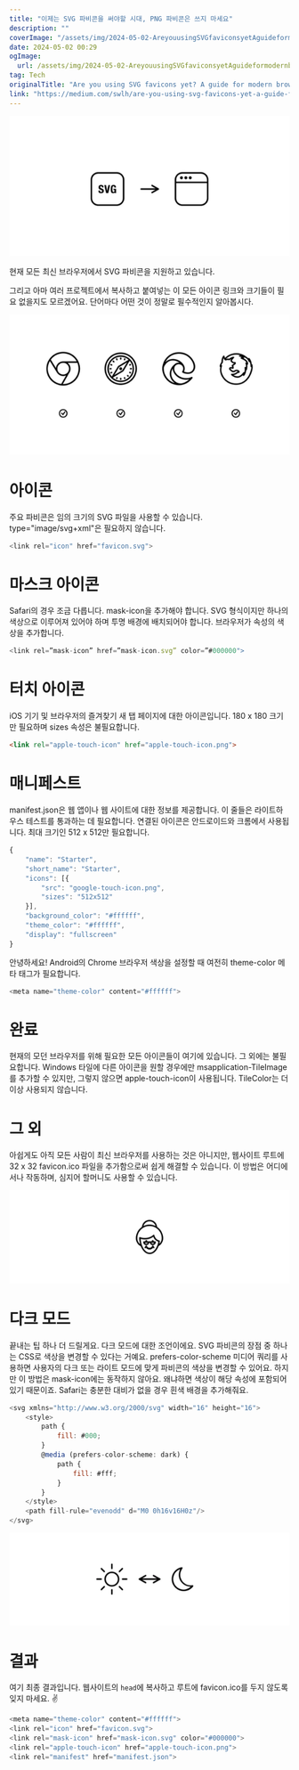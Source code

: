 ```yaml
---
title: "이제는 SVG 파비콘을 써야할 시대, PNG 파비콘은 쓰지 마세요"
description: ""
coverImage: "/assets/img/2024-05-02-AreyouusingSVGfaviconsyetAguideformodernbrowsers_0.png"
date: 2024-05-02 00:29
ogImage: 
  url: /assets/img/2024-05-02-AreyouusingSVGfaviconsyetAguideformodernbrowsers_0.png
tag: Tech
originalTitle: "Are you using SVG favicons yet? A guide for modern browsers."
link: "https://medium.com/swlh/are-you-using-svg-favicons-yet-a-guide-for-modern-browsers-836a6aace3df"
---
```



![이미지](/assets/img/2024-05-02-AreyouusingSVGfaviconsyetAguideformodernbrowsers_0.png)

현재 모든 최신 브라우저에서 SVG 파비콘을 지원하고 있습니다.

그리고 아마 여러 프로젝트에서 복사하고 붙여넣는 이 모든 아이콘 링크와 크기들이 필요 없을지도 모르겠어요. 단어마다 어떤 것이 정말로 필수적인지 알아봅시다.

![이미지](/assets/img/2024-05-02-AreyouusingSVGfaviconsyetAguideformodernbrowsers_1.png)

<div class="content-ad"></div>

# 아이콘

주요 파비콘은 임의 크기의 SVG 파일을 사용할 수 있습니다. type="image/svg+xml"은 필요하지 않습니다.

```js
<link rel="icon" href="favicon.svg">
```

# 마스크 아이콘

<div class="content-ad"></div>

Safari의 경우 조금 다릅니다. mask-icon을 추가해야 합니다. SVG 형식이지만 하나의 색상으로 이루어져 있어야 하며 투명 배경에 배치되어야 합니다. 브라우저가 속성의 색상을 추가합니다.

```js
<link rel=”mask-icon” href=”mask-icon.svg” color=”#000000">
```

# 터치 아이콘

iOS 기기 및 브라우저의 즐겨찾기 새 탭 페이지에 대한 아이콘입니다. 180 x 180 크기만 필요하며 sizes 속성은 불필요합니다.

<div class="content-ad"></div>

```md
<link rel="apple-touch-icon" href="apple-touch-icon.png">
```

# 매니페스트

manifest.json은 웹 앱이나 웹 사이트에 대한 정보를 제공합니다. 이 줄들은 라이트하우스 테스트를 통과하는 데 필요합니다. 연결된 아이콘은 안드로이드와 크롬에서 사용됩니다. 최대 크기인 512 x 512만 필요합니다.

```js
{
    "name": "Starter",
    "short_name": "Starter",
    "icons": [{
        "src": "google-touch-icon.png",
        "sizes": "512x512"
    }],
    "background_color": "#ffffff",
    "theme_color": "#ffffff",
    "display": "fullscreen"
}
```

<div class="content-ad"></div>

안녕하세요! Android의 Chrome 브라우저 색상을 설정할 때 여전히 theme-color 메타 태그가 필요합니다.

```js
<meta name="theme-color" content="#ffffff">
```

# 완료

현재의 모던 브라우저를 위해 필요한 모든 아이콘들이 여기에 있습니다. 그 외에는 불필요합니다. Windows 타일에 다른 아이콘을 원할 경우에만 msapplication-TileImage를 추가할 수 있지만, 그렇지 않으면 apple-touch-icon이 사용됩니다. TileColor는 더 이상 사용되지 않습니다.

<div class="content-ad"></div>

# 그 외

아쉽게도 아직 모든 사람이 최신 브라우저를 사용하는 것은 아니지만, 웹사이트 루트에 32 x 32 favicon.ico 파일을 추가함으로써 쉽게 해결할 수 있습니다. 이 방법은 어디에서나 작동하며, 심지어 할머니도 사용할 수 있습니다.

![이미지](/assets/img/2024-05-02-AreyouusingSVGfaviconsyetAguideformodernbrowsers_2.png)

# 다크 모드

<div class="content-ad"></div>

끝내는 팁 하나 더 드릴게요. 다크 모드에 대한 조언이에요. SVG 파비콘의 장점 중 하나는 CSS로 색상을 변경할 수 있다는 거예요. prefers-color-scheme 미디어 쿼리를 사용하면 사용자의 다크 또는 라이트 모드에 맞게 파비콘의 색상을 변경할 수 있어요. 하지만 이 방법은 mask-icon에는 동작하지 않아요. 왜냐하면 색상이 해당 속성에 포함되어 있기 때문이죠. Safari는 충분한 대비가 없을 경우 흰색 배경을 추가해줘요.

```js
<svg xmlns="http://www.w3.org/2000/svg" width="16" height="16">
    <style>
        path {
            fill: #000;
        }
        @media (prefers-color-scheme: dark) {
            path {
                fill: #fff;
            }
        }
    </style>
    <path fill-rule="evenodd" d="M0 0h16v16H0z"/>
</svg>
```

<img src="/assets/img/2024-05-02-AreyouusingSVGfaviconsyetAguideformodernbrowsers_3.png" />

# 결과

<div class="content-ad"></div>

여기 최종 결과입니다. 웹사이트의 `head`에 복사하고 루트에 favicon.ico를 두지 않도록 잊지 마세요. ✌️

```js
<meta name="theme-color" content="#ffffff">
<link rel="icon" href="favicon.svg">
<link rel="mask-icon" href="mask-icon.svg" color="#000000">
<link rel="apple-touch-icon" href="apple-touch-icon.png">
<link rel="manifest" href="manifest.json">
```